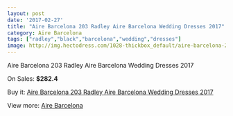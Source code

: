 ```yaml
---
layout: post
date: '2017-02-27'
title: "Aire Barcelona 203 Radley Aire Barcelona Wedding Dresses 2017"
category: Aire Barcelona
tags: ["radley","black","barcelona","wedding","dresses"]
image: http://img.hectodress.com/1028-thickbox_default/aire-barcelona-203-radley-aire-barcelona-wedding-dresses-2013.jpg
---
```

Aire Barcelona 203 Radley Aire Barcelona Wedding Dresses 2017

On Sales: **$282.4**
<a href="https://www.hectodress.com/aire-barcelona/644-aire-barcelona-203-radley-aire-barcelona-wedding-dresses-2013.html"><amp-img layout="responsive" width="600" height="600" src="//img.hectodress.com/1028-thickbox_default/aire-barcelona-203-radley-aire-barcelona-wedding-dresses-2013.jpg" alt="Aire Barcelona 203 Radley Aire Barcelona Wedding Dresses 2017 0" /></a>
<a href="https://www.hectodress.com/aire-barcelona/644-aire-barcelona-203-radley-aire-barcelona-wedding-dresses-2013.html"><amp-img layout="responsive" width="600" height="600" src="//img.hectodress.com/1030-thickbox_default/aire-barcelona-203-radley-aire-barcelona-wedding-dresses-2013.jpg" alt="Aire Barcelona 203 Radley Aire Barcelona Wedding Dresses 2017 1" /></a>
<a href="https://www.hectodress.com/aire-barcelona/644-aire-barcelona-203-radley-aire-barcelona-wedding-dresses-2013.html"><amp-img layout="responsive" width="600" height="600" src="//img.hectodress.com/1029-thickbox_default/aire-barcelona-203-radley-aire-barcelona-wedding-dresses-2013.jpg" alt="Aire Barcelona 203 Radley Aire Barcelona Wedding Dresses 2017 2" /></a>

Buy it: [Aire Barcelona 203 Radley Aire Barcelona Wedding Dresses 2017](https://www.hectodress.com/aire-barcelona/644-aire-barcelona-203-radley-aire-barcelona-wedding-dresses-2013.html "Aire Barcelona 203 Radley Aire Barcelona Wedding Dresses 2017")

View more: [Aire Barcelona](https://www.hectodress.com/7-aire-barcelona "Aire Barcelona")